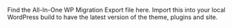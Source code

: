 Find the All-In-One WP Migration Export file here. Import this into your local WordPress build to have the latest version of the theme, plugins and site.
